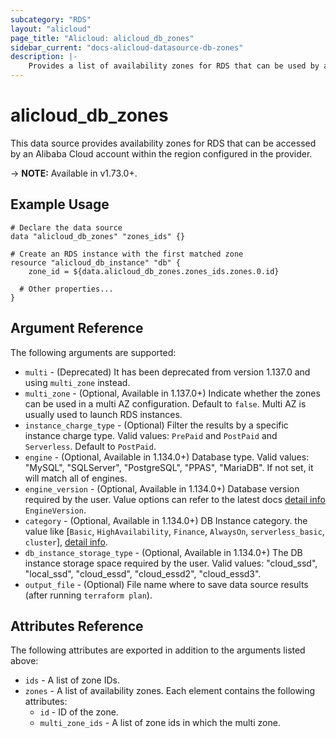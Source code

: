```yaml
---
subcategory: "RDS"
layout: "alicloud"
page_title: "Alicloud: alicloud_db_zones"
sidebar_current: "docs-alicloud-datasource-db-zones"
description: |-
    Provides a list of availability zones for RDS that can be used by an Alibaba Cloud account.
---
```


# alicloud\_db\_zones

This data source provides availability zones for RDS that can be accessed by an Alibaba Cloud account within the region configured in the provider.

-> **NOTE:** Available in v1.73.0+.

## Example Usage

```
# Declare the data source
data "alicloud_db_zones" "zones_ids" {}

# Create an RDS instance with the first matched zone
resource "alicloud_db_instance" "db" {
    zone_id = ${data.alicloud_db_zones.zones_ids.zones.0.id}

  # Other properties...
}
```

## Argument Reference

The following arguments are supported:

* `multi` - (Deprecated) It has been deprecated from version 1.137.0 and using `multi_zone` instead.
* `multi_zone` - (Optional, Available in 1.137.0+) Indicate whether the zones can be used in a multi AZ configuration. Default to `false`. Multi AZ is usually used to launch RDS instances.
* `instance_charge_type` - (Optional) Filter the results by a specific instance charge type. Valid values: `PrePaid` and `PostPaid` and `Serverless`. Default to `PostPaid`.
* `engine` - (Optional, Available in 1.134.0+) Database type. Valid values: "MySQL", "SQLServer", "PostgreSQL", "PPAS", "MariaDB". If not set, it will match all of engines.
* `engine_version` - (Optional, Available in 1.134.0+) Database version required by the user. Value options can refer to the latest docs [detail info](https://www.alibabacloud.com/help/doc-detail/26228.htm) `EngineVersion`.
* `category` - (Optional, Available in 1.134.0+) DB Instance category. the value like [`Basic`, `HighAvailability`, `Finance`, `AlwaysOn`, `serverless_basic`, `cluster`], [detail info](https://www.alibabacloud.com/help/doc-detail/69795.htm).
* `db_instance_storage_type` - (Optional, Available in 1.134.0+) The DB instance storage space required by the user. Valid values: "cloud_ssd", "local_ssd", "cloud_essd", "cloud_essd2", "cloud_essd3".
* `output_file` - (Optional) File name where to save data source results (after running `terraform plan`).

## Attributes Reference

The following attributes are exported in addition to the arguments listed above:

* `ids` - A list of zone IDs.
* `zones` - A list of availability zones. Each element contains the following attributes:
  * `id` - ID of the zone.
  * `multi_zone_ids` - A list of zone ids in which the multi zone.
